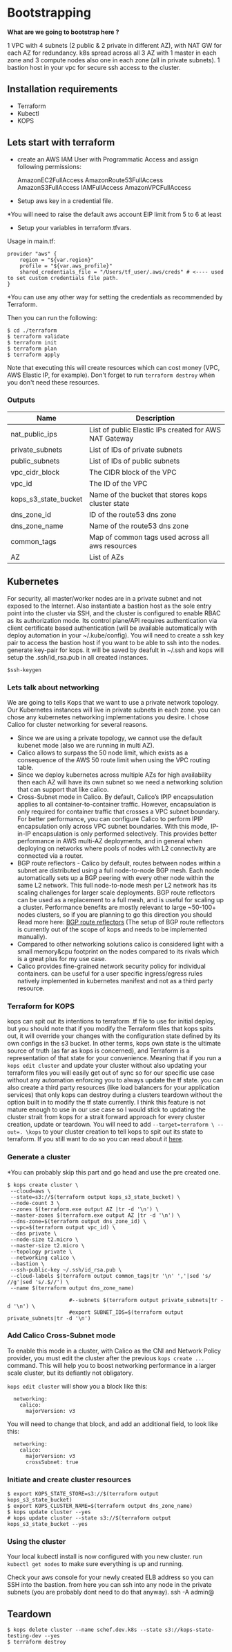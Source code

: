 # Bootstrapping

**What are we going to bootstrap here ?**

1 VPC with 4 subnets (2 public & 2 private in different AZ), with NAT GW for each AZ for redundancy.
k8s spread across all 3 AZ with 1 master in each zone and 3 compute nodes also one in each zone (all in private subnets).
1 bastion host in your vpc for secure ssh access to the cluster.

## Installation requirements

- Terraform
- Kubectl
- KOPS

## Lets start with terraform

- create an AWS IAM User with Programmatic Access and assign following permissions:

    AmazonEC2FullAccess
    AmazonRoute53FullAccess
    AmazonS3FullAccess
    IAMFullAccess
    AmazonVPCFullAccess

- Setup aws key in a credential file.

*You will need to raise the default aws account EIP limit from 5 to 6 at least

- Setup your variables in terraform.tfvars.

Usage in main.tf:

    provider "aws" {
        region = "${var.region}"
        profile = "${var.aws_profile}"
        shared_credentials_file = "/Users/tf_user/.aws/creds" # <---- used to set custom credentials file path.
    }

*You can use any other way for setting the credentials as recommended by Terraform.

Then you can run the following:

    $ cd ./terraform
    $ terraform validate
    $ terraform init
    $ terraform plan
    $ terraform apply

Note that executing this will create resources which can cost money (VPC, AWS Elastic IP, for example). Don't forget to run `terraform destroy` when you don't need these resources.

### Outputs

| Name | Description |
|------|-------------|
| nat\_public\_ips | List of public Elastic IPs created for AWS NAT Gateway |
| private\_subnets | List of IDs of private subnets |
| public\_subnets | List of IDs of public subnets |
| vpc\_cidr\_block | The CIDR block of the VPC |
| vpc\_id | The ID of the VPC |
| kops\_s3\_state\_bucket| Name of the bucket that stores kops cluster state |
| dns\_zone\_id | ID of the route53 dns zone |
| dns\_zone\_name | Name of the route53 dns zone |
| common\_tags | Map of common tags used across all aws resources |
| AZ | List of AZs |

## Kubernetes

For security, all master/worker nodes are in a private subnet and not exposed to the Internet. Also instantiate a bastion host as the sole entry point into the cluster via SSH, and the cluster is configured to enable RBAC as its authorization mode. Its control plane/API requires authentication via client certificate based authentication (will be available automatically with deploy automation in your ~/.kube/config).
You will need to create a ssh key pair to access the bastion host if you want to be able to ssh into the nodes.
generate key-pair for kops. it will be saved by deafult in ~/.ssh and kops will setup the .ssh/id_rsa.pub in all created instances.

    $ssh-keygen


### Lets talk about networking

We are going to tells Kops that we want to use a private network topology. Our Kubernetes instances will live in private subnets in each zone.
you can chose any kubernetes networking implementations you desire.
I chose Calico for cluster networking for several reasons.

- Since we are using a private topology, we cannot use the default kubenet mode (also we are running in multi AZ).
- Calico allows to surpass the 50 node limit, which exists as a consequence of the AWS 50 route limit when using the VPC routing table.
- Since we deploy kubernetes across multiple AZs for high availability then each AZ will have its own subnet so we need a networking solution that can support that like calico.
- Cross-Subnet mode in Calico. By default, Calico’s IPIP encapsulation applies to all container-to-container traffic. However, encapsulation is only required for container traffic that crosses a VPC subnet boundary. For better performance, you can configure Calico to perform IPIP encapsulation only across VPC subnet boundaries. With this mode, IP-in-IP encapsulation is only performed selectively. This provides better performance in AWS multi-AZ deployments, and in general when deploying on networks where pools of nodes with L2 connectivity are connected via a router.
- BGP route reflectors - Calico by default, routes between nodes within a subnet are distributed using a full node-to-node BGP mesh. Each node automatically sets up a BGP peering with every other node within the same L2 network. This full node-to-node mesh per L2 network has its scaling challenges for larger scale deployments. BGP route reflectors can be used as a replacement to a full mesh, and is useful for scaling up a cluster. Performance benefits are mostly relevant to large ~50-100+ nodes clusters, so if you are planning to go this direction you should Read more here: [BGP route reflectors](https://docs.projectcalico.org/v3.4/usage/routereflector) (The setup of BGP route reflectors is currently out of the scope of kops and needs to be implemented manually).
- Compared to other networking solutions calico is considered light with a small memory&cpu footprint on the nodes compared to its rivals which is a great plus for my use case.
- Calico provides fine-grained network security policy for individual containers. can be useful for a user specific ingress/egress rules natively implemented in kubernetes manifest and not as a third party resource.

### Terraform for KOPS

kops can spit out its intentions to terraform .tf file to use for initial deploy, but you should note that if you modify the Terraform files that kops spits out, it will override your changes with the configuration state defined by its own configs in the s3 bucket. In other terms, kops own state is the ultimate source of truth (as far as kops is concerned), and Terraform is a representation of that state for your convenience. Meaning that if you run a `kops edit cluster` and update your cluster without also updating your terraform files you will easily get out of sync so for our specific use case without any automation enforcing you to always update the tf state. you can also create a third party resources (like load balancers for your application services) that only kops can destroy during a clusters teardown without the option built in to modify the tf state currently. I think this feature is not mature enough to use in our use case so I would stick to updating the cluster strait from kops for a strait forward approach for every cluster creation, update or teardown. You will need to add `--target=terraform \ --out=. \kops` to your cluster creation to tell kops to spit out its state to terraform. If you still want to do so you can read about it [here](https://github.com/kubernetes/kops/blob/master/docs/terraform.md).

### Generate a cluster

*You can probably skip this part and go head and use the pre created one.

    $ kops create cluster \
     --cloud=aws \
     --state=s3://$(terraform output kops_s3_state_bucket) \
     --node-count 3 \
     --zones $(terraform.exe output AZ |tr -d '\n') \
     --master-zones $(terraform.exe output AZ |tr -d '\n') \
     --dns-zone=$(terraform output dns_zone_id) \
     --vpc=$(terraform output vpc_id) \
     --dns private \
     --node-size t2.micro \
     --master-size t2.micro \
     --topology private \
     --networking calico \
     --bastion \
     --ssh-public-key ~/.ssh/id_rsa.pub \
     --cloud-labels $(terraform output common_tags|tr '\n' ','|sed 's/ //g'|sed 's/.$//') \
     --name $(terraform output dns_zone_name)

                        #--subnets $(terraform output private_subnets|tr -d '\n') \
                        #export SUBNET_IDS=$(terraform output private_subnets|tr -d '\n')

### Add Calico Cross-Subnet mode

To enable this mode in a cluster, with Calico as the CNI and Network Policy provider, you must edit the cluster after the previous `kops create ...` command. This will help you to boost networking performance in a larger scale cluster, but its defiantly not obligatory.

`kops edit cluster`  will show you a block like this:

```
  networking:
    calico:
      majorVersion: v3
```

You will need to change that block, and add an additional field, to look like this:

```
  networking:
    calico:
      majorVersion: v3
      crossSubnet: true
```

<!-- ### fdhfghddfgfg

    $ export KOPS_STATE_STORE=s3://$(terraform output kops_s3_state_bucket)
    $ export KOPS_CLUSTER_NAME=$(terraform output dns_zone_name)
    $ kops get cluster -o yaml > cluster-desired-config.yaml
    $ 

### Deploy KOPS from template yaml

kops toolbox dump --state s3://$(terraform output kops_s3_state_bucket) --name $(terraform output dns_zone_name) -->

### Initiate and create cluster resources
    $ export KOPS_STATE_STORE=s3://$(terraform output kops_s3_state_bucket)
    $ export KOPS_CLUSTER_NAME=$(terraform output dns_zone_name)
    $ kops update cluster --yes
    # kops update cluster --state s3://$(terraform output kops_s3_state_bucket --yes

### Using the cluster

Your local kubectl install is now configured with you new cluster. run `kubectl get nodes` to make sure everything is up and running.

Check your aws console for your newly created ELB address so you can SSH into the bastion. from here you can ssh into any node in the private subnets (you are probably dont need to do that anyway).
    ssh -A admin@<bastion-ELB-address>




## Teardown

    $ kops delete cluster --name schef.dev.k8s --state s3://kops-state-testing-dev --yes
    $ terraform destroy


